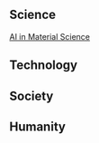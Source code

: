 ## Science

[AI in Material Science](https://github.com/alfredldong/MyBlog/AI+Mater.md)

## Technology

## Society

## Humanity
